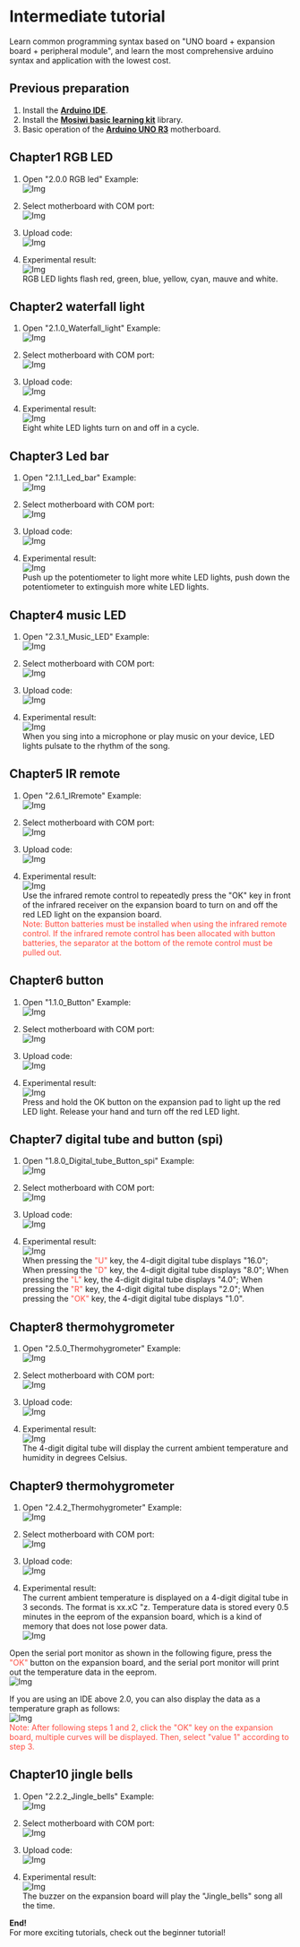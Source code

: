 # Intermediate tutorial   
Learn common programming syntax based on "UNO board + expansion board + peripheral module", and learn the most comprehensive arduino syntax and application with the lowest cost.     

## Previous preparation   
1. Install the [**Arduino IDE**](../../../arduino/arduino_ide/arduino_ide.md).  
2. Install the [**Mosiwi basic learning kit**](../../../arduino/A1E0000_basic_learning_shield/A1E0000_basic_learning_shield.md#Integration-library) library.    
3. Basic operation of the [**Arduino UNO R3**](../../../arduino/A1D0000_uno_r3/A1D0000_uno_r3.md) motherboard.    

## Chapter1 RGB LED    

1. Open "2.0.0 RGB led" Example:    
![Img](../../../_static/common_product/C1K0000_4in1_basic_learning_kit/Arduino_tutorial/Zero-based_tutorial/1img.png)    

2. Select motherboard with COM port:    
![Img](../../../_static/common_product/C1K0000_4in1_basic_learning_kit/Arduino_tutorial/Zero-based_tutorial/2img.png)    

3. Upload code:    
![Img](../../../_static/common_product/C1K0000_4in1_basic_learning_kit/Arduino_tutorial/Zero-based_tutorial/3img.png)    

4. Experimental result:    
![Img](../../../_static/common_product/C1K0000_4in1_basic_learning_kit/Arduino_tutorial/Zero-based_tutorial/4img.png)    
RGB LED lights flash red, green, blue, yellow, cyan, mauve and white.   

## Chapter2 waterfall light   

1. Open "2.1.0_Waterfall_light" Example:   
![Img](../../../_static/common_product/C1K0000_4in1_basic_learning_kit/Arduino_tutorial/Zero-based_tutorial/5img.png)    

2. Select motherboard with COM port:   
![Img](../../../_static/common_product/C1K0000_4in1_basic_learning_kit/Arduino_tutorial/Zero-based_tutorial/6img.png)    

3. Upload code:    
![Img](../../../_static/common_product/C1K0000_4in1_basic_learning_kit/Arduino_tutorial/Zero-based_tutorial/7img.png)   

4. Experimental result:    
![Img](../../../_static/common_product/C1K0000_4in1_basic_learning_kit/Arduino_tutorial/Zero-based_tutorial/8img.png)   
Eight white LED lights turn on and off in a cycle.   

## Chapter3 Led bar   

1. Open "2.1.1_Led_bar" Example:   
![Img](../../../_static/common_product/C1K0000_4in1_basic_learning_kit/Arduino_tutorial/Zero-based_tutorial/9img.png)   

2. Select motherboard with COM port:    
![Img](../../../_static/common_product/C1K0000_4in1_basic_learning_kit/Arduino_tutorial/Zero-based_tutorial/10img.png)    

3. Upload code:    
![Img](../../../_static/common_product/C1K0000_4in1_basic_learning_kit/Arduino_tutorial/Zero-based_tutorial/11img.png)    

4. Experimental result:     
![Img](../../../_static/common_product/C1K0000_4in1_basic_learning_kit/Arduino_tutorial/Zero-based_tutorial/12img.png)    
Push up the potentiometer to light more white LED lights, push down the potentiometer to extinguish more white LED lights.    

## Chapter4 music LED   

1. Open "2.3.1_Music_LED" Example:    
![Img](../../../_static/common_product/C1K0000_4in1_basic_learning_kit/Arduino_tutorial/Zero-based_tutorial/13img.png)    

2. Select motherboard with COM port:    
![Img](../../../_static/common_product/C1K0000_4in1_basic_learning_kit/Arduino_tutorial/Zero-based_tutorial/14img.png)    

3. Upload code:    
![Img](../../../_static/common_product/C1K0000_4in1_basic_learning_kit/Arduino_tutorial/Zero-based_tutorial/15img.png)    

4. Experimental result:     
![Img](../../../_static/common_product/C1K0000_4in1_basic_learning_kit/Arduino_tutorial/Zero-based_tutorial/16img.png)    
When you sing into a microphone or play music on your device, LED lights pulsate to the rhythm of the song.    

## Chapter5 IR remote   

1. Open "2.6.1_IRremote" Example:    
![Img](../../../_static/common_product/C1K0000_4in1_basic_learning_kit/Arduino_tutorial/Zero-based_tutorial/17img.png)     

2. Select motherboard with COM port:     
![Img](../../../_static/common_product/C1K0000_4in1_basic_learning_kit/Arduino_tutorial/Zero-based_tutorial/18img.png)     

3. Upload code:    
![Img](../../../_static/common_product/C1K0000_4in1_basic_learning_kit/Arduino_tutorial/Zero-based_tutorial/19img.png)     

4. Experimental result:     
![Img](../../../_static/common_product/C1K0000_4in1_basic_learning_kit/Arduino_tutorial/Zero-based_tutorial/20img.png)      
Use the infrared remote control to repeatedly press the "OK" key in front of the infrared receiver on the expansion board to turn on and off the red LED light on the expansion board.     
<span style="color: rgb(255, 76, 65);">Note: Button batteries must be installed when using the infrared remote control. If the infrared remote control has been allocated with button batteries, the separator at the bottom of the remote control must be pulled out.</span>      

## Chapter6 button   

1. Open "1.1.0_Button" Example:    
![Img](../../../_static/common_product/C1K0000_4in1_basic_learning_kit/Arduino_tutorial/Zero-based_tutorial/21img.png)    

2. Select motherboard with COM port:    
![Img](../../../_static/common_product/C1K0000_4in1_basic_learning_kit/Arduino_tutorial/Zero-based_tutorial/22img.png)    

3. Upload code:    
![Img](../../../_static/common_product/C1K0000_4in1_basic_learning_kit/Arduino_tutorial/Zero-based_tutorial/23img.png)    

4. Experimental result:     
![Img](../../../_static/common_product/C1K0000_4in1_basic_learning_kit/Arduino_tutorial/Zero-based_tutorial/24img.png)    
Press and hold the OK button on the expansion pad to light up the red LED light. Release your hand and turn off the red LED light.      

## Chapter7 digital tube and button (spi)   

1. Open "1.8.0_Digital_tube_Button_spi" Example:     
![Img](../../../_static/common_product/C1K0000_4in1_basic_learning_kit/Arduino_tutorial/Zero-based_tutorial/25img.png)    

2. Select motherboard with COM port:      
![Img](../../../_static/common_product/C1K0000_4in1_basic_learning_kit/Arduino_tutorial/Zero-based_tutorial/26img.png)    

3. Upload code:     
![Img](../../../_static/common_product/C1K0000_4in1_basic_learning_kit/Arduino_tutorial/Zero-based_tutorial/27img.png)    

4. Experimental result:      
![Img](../../../_static/common_product/C1K0000_4in1_basic_learning_kit/Arduino_tutorial/Zero-based_tutorial/28img.png)    
When pressing the <span style="color: rgb(255, 76, 65);">"U"</span> key, the 4-digit digital tube displays "16.0";  When pressing the <span style="color: rgb(255, 76, 65);">"D"</span> key, the 4-digit digital tube displays "8.0";  When pressing the <span style="color: rgb(255, 76, 65);">"L"</span> key, the 4-digit digital tube displays "4.0";  When pressing the <span style="color: rgb(255, 76, 65);">"R"</span> key, the 4-digit digital tube displays "2.0";  When pressing the <span style="color: rgb(255, 76, 65);">"OK"</span> key, the 4-digit digital tube displays "1.0".    

## Chapter8 thermohygrometer   

1. Open "2.5.0_Thermohygrometer" Example:     
![Img](../../../_static/common_product/C1K0000_4in1_basic_learning_kit/Arduino_tutorial/Zero-based_tutorial/29img.png)    

2. Select motherboard with COM port:      
![Img](../../../_static/common_product/C1K0000_4in1_basic_learning_kit/Arduino_tutorial/Zero-based_tutorial/30img.png)    

3. Upload code:   
![Img](../../../_static/common_product/C1K0000_4in1_basic_learning_kit/Arduino_tutorial/Zero-based_tutorial/31img.png)    

4. Experimental result:    
![Img](../../../_static/common_product/C1K0000_4in1_basic_learning_kit/Arduino_tutorial/Zero-based_tutorial/32img.png)    
The 4-digit digital tube will display the current ambient temperature and humidity in degrees Celsius.    

## Chapter9 thermohygrometer   

1. Open "2.4.2_Thermohygrometer" Example:    
![Img](../../../_static/common_product/C1K0000_4in1_basic_learning_kit/Arduino_tutorial/Zero-based_tutorial/33img.png)    

2. Select motherboard with COM port:    
![Img](../../../_static/common_product/C1K0000_4in1_basic_learning_kit/Arduino_tutorial/Zero-based_tutorial/34img.png)    

3. Upload code:    
![Img](../../../_static/common_product/C1K0000_4in1_basic_learning_kit/Arduino_tutorial/Zero-based_tutorial/35img.png)    

4. Experimental result:     
The current ambient temperature is displayed on a 4-digit digital tube in 3 seconds. The format is xx.xC "z. Temperature data is stored every 0.5 minutes in the eeprom of the expansion board, which is a kind of memory that does not lose power data.    
![Img](../../../_static/common_product/C1K0000_4in1_basic_learning_kit/Arduino_tutorial/Zero-based_tutorial/36img.png)    

Open the serial port monitor as shown in the following figure, press the <span style="color: rgb(255, 76, 65);">"OK"</span> button on the expansion board, and the serial port monitor will print out the temperature data in the eeprom.    
![Img](../../../_static/common_product/C1K0000_4in1_basic_learning_kit/Arduino_tutorial/Zero-based_tutorial/37img.png)    

If you are using an IDE above 2.0, you can also display the data as a temperature graph as follows:    
![Img](../../../_static/common_product/C1K0000_4in1_basic_learning_kit/Arduino_tutorial/Zero-based_tutorial/38img.png)    
<span style="color: rgb(255, 76, 65);">Note: After following steps 1 and 2, click the "OK" key on the expansion board, multiple curves will be displayed. Then, select "value 1" according to step 3.</span>    

## Chapter10 jingle bells  

1. Open "2.2.2_Jingle_bells" Example:    
![Img](../../../_static/common_product/C1K0000_4in1_basic_learning_kit/Arduino_tutorial/Zero-based_tutorial/39img.png)    

2. Select motherboard with COM port:   
![Img](../../../_static/common_product/C1K0000_4in1_basic_learning_kit/Arduino_tutorial/Zero-based_tutorial/40img.png)    

3. Upload code:    
![Img](../../../_static/common_product/C1K0000_4in1_basic_learning_kit/Arduino_tutorial/Zero-based_tutorial/41img.png)    

4. Experimental result:     
![Img](../../../_static/common_product/C1K0000_4in1_basic_learning_kit/Arduino_tutorial/Zero-based_tutorial/42img.png)    
The buzzer on the expansion board will play the "Jingle_bells" song all the time.       

**End!**    
For more exciting tutorials, check out the beginner tutorial!    












